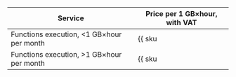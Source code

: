 | Service | Price per 1 GB×hour, with VAT |
| --- | --- |
| Functions execution, <1 GB×hour per month | {{ sku|RUB|serverless.functions.compute.v1|string }} |
| Functions execution, >1 GB×hour per month | {{ sku|RUB|serverless.functions.compute.v1|pricingRate.10|string }} |
